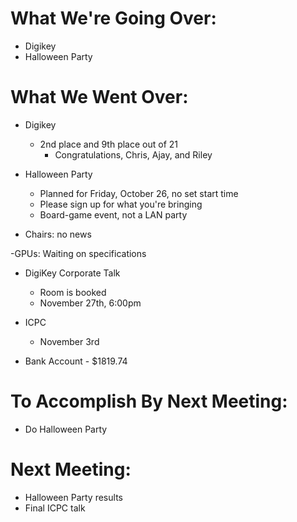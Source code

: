 # What We're Going Over:- Digikey- Halloween Party # What We Went Over:  - Digikey    - 2nd place and 9th place out of 21		- Congratulations, Chris, Ajay, and Riley- Halloween Party	- Planned for Friday, October 26, no set start time	- Please sign up for what you're bringing	- Board-game event, not a LAN party- Chairs: no news-GPUs: Waiting on specifications- DigiKey Corporate Talk 	- Room is booked	- November 27th, 6:00pm- ICPC	- November 3rd- Bank Account - $1819.74# To Accomplish By Next Meeting: - Do Halloween Party# Next Meeting:- Halloween Party results- Final ICPC talk